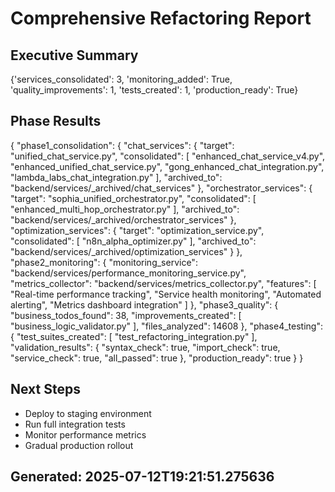 # Comprehensive Refactoring Report

## Executive Summary
{'services_consolidated': 3, 'monitoring_added': True, 'quality_improvements': 1, 'tests_created': 1, 'production_ready': True}

## Phase Results
{
  "phase1_consolidation": {
    "chat_services": {
      "target": "unified_chat_service.py",
      "consolidated": [
        "enhanced_chat_service_v4.py",
        "enhanced_unified_chat_service.py",
        "gong_enhanced_chat_integration.py",
        "lambda_labs_chat_integration.py"
      ],
      "archived_to": "backend/services/_archived/chat_services"
    },
    "orchestrator_services": {
      "target": "sophia_unified_orchestrator.py",
      "consolidated": [
        "enhanced_multi_hop_orchestrator.py"
      ],
      "archived_to": "backend/services/_archived/orchestrator_services"
    },
    "optimization_services": {
      "target": "optimization_service.py",
      "consolidated": [
        "n8n_alpha_optimizer.py"
      ],
      "archived_to": "backend/services/_archived/optimization_services"
    }
  },
  "phase2_monitoring": {
    "monitoring_service": "backend/services/performance_monitoring_service.py",
    "metrics_collector": "backend/services/metrics_collector.py",
    "features": [
      "Real-time performance tracking",
      "Service health monitoring",
      "Automated alerting",
      "Metrics dashboard integration"
    ]
  },
  "phase3_quality": {
    "business_todos_found": 38,
    "improvements_created": [
      "business_logic_validator.py"
    ],
    "files_analyzed": 14608
  },
  "phase4_testing": {
    "test_suites_created": [
      "test_refactoring_integration.py"
    ],
    "validation_results": {
      "syntax_check": true,
      "import_check": true,
      "service_check": true,
      "all_passed": true
    },
    "production_ready": true
  }
}

## Next Steps
- Deploy to staging environment
- Run full integration tests
- Monitor performance metrics
- Gradual production rollout

## Generated: 2025-07-12T19:21:51.275636
